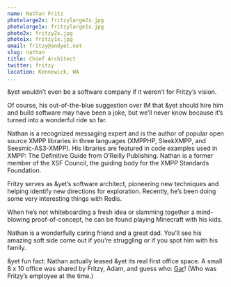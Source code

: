 ```yaml
---
name: Nathan Fritz
photolarge2x: fritzylarge2x.jpg
photolarge1x: fritzylarge1x.jpg
photo2x: fritzy2x.jpg
photo1x: fritzy1x.jpg
email: fritzy@andyet.net
slug: nathan
title: Chief Architect
twitter: fritzy
location: Kennewick, WA
...
```


&yet wouldn’t even be a software company if it weren’t for Fritzy’s vision.

Of course, his out-of-the-blue suggestion over IM that &yet should hire him and build software may have been a joke, but we’ll never know because it’s turned into a wonderful ride so far.

Nathan is a recognized messaging expert and is the author of popular open source XMPP libraries in three languages (XMPPHP, SleekXMPP, and Seesmic-AS3-XMPP). His libraries are featured in code examples used in XMPP: The Definitive Guide from O’Reilly Publishing. Nathan is a former member of the XSF Council, the guiding body for the XMPP Standards Foundation.

Fritzy serves as &yet’s software architect, pioneering new techniques and helping identify new directions for exploration. Recently, he’s been doing some very interesting things with Redis.

When he’s not whiteboarding a fresh idea or slamming together a mind-blowing proof-of-concept, he can be found playing Minecraft with his kids.

Nathan is a wonderfully caring friend and a great dad. You’ll see his amazing soft side come out if you’re struggling or if you spot him with his family.

&yet fun fact: Nathan actually leased &yet its real first office space. A small 8 x 10 office was shared by Fritzy, Adam, and guess who: [Gar](http://andyet.com/team/gar)! (Who was Fritzy’s employee at the time.)
